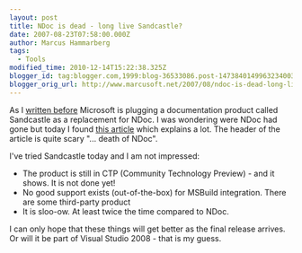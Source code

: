 ```yaml
---
layout: post
title: NDoc is dead - long live Sandcastle?
date: 2007-08-23T07:58:00.000Z
author: Marcus Hammarberg
tags:
  - Tools
modified_time: 2010-12-14T15:22:38.325Z
blogger_id: tag:blogger.com,1999:blog-36533086.post-1473840149963234003
blogger_orig_url: http://www.marcusoft.net/2007/08/ndoc-is-dead-long-live-sandcastle.html
---
```


As I [written
before](http://marcushammarberg.blogspot.com/2007/07/sandcastle-or-marcus-betting-on-wrong.html)
Microsoft is plugging a documentation product called Sandcastle as a
replacement for NDoc. I was wondering were NDoc had gone
but today I found [this
article](http://www.hanselman.com/blog/SandcastleMicrosoftCTPOfAHelpCHMFileGeneratorOnTheTailsOfTheDeathOfNDoc.aspx)
which explains a lot. The header of the article is quite scary "...
death of NDoc".

I've tried Sandcastle today and I am not impressed:

- The product is still in CTP (Community Technology
  Preview) - and it shows. It is not done yet!
- No good support exists (out-of-the-box) for <span
    id="SPELLING_ERROR_4" class="blsp-spelling-error">MSBuild
  integration. There are some third-party product
- It is sloo-ow. At least twice the time
  compared to NDoc.

I can only hope that these things will get better as the final release
arrives. Or will it be part of Visual Studio 2008 - that is my guess.
